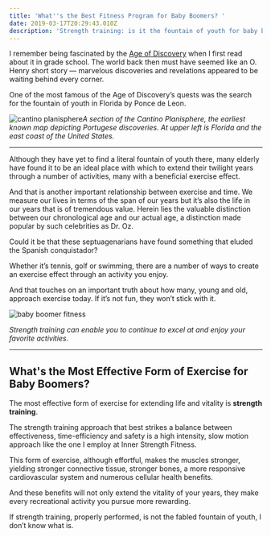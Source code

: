 ```yaml
---
title: 'What''s the Best Fitness Program for Baby Boomers? '
date: 2019-03-17T20:29:43.010Z
description: 'Strength training: is it the fountain of youth for baby boomers?'
---
```

I remember being fascinated by the <a href="https://en.wikipedia.org/wiki/Age_of_Discovery" target="blank">Age of Discovery</a> when I first read about it in grade school. The world back then must have seemed like an O. Henry short story — marvelous discoveries and revelations appeared to be waiting behind every corner.

One of the most famous of the Age of Discovery’s quests was the search for the fountain of youth in Florida by Ponce de Leon.

![cantino planisphere](/img/cantino-planisphere.png "cantino planisphere")*A section of the Cantino Planisphere, the earliest known map depicting Portugese discoveries. At upper left is Florida and the east coast of the United States.*<hr>

Although they have yet to find a literal fountain of youth there, many elderly have found it to be an ideal place with which to extend their twilight years through a number of activities, many with a beneficial exercise effect. 

And that is another important relationship between exercise and time. We measure our lives in terms of the span of our years but it’s also the life in our years that is of tremendous value. Herein lies the valuable distinction between our chronological age and our actual age, a distinction made popular by such celebrities as Dr. Oz.


Could it be that these septuagenarians have found something that eluded the Spanish conquistador? 

Whether it’s tennis, golf or swimming, there are a number of ways to create an exercise effect through an activity you enjoy. 

And that touches on an important truth about how many, young and old, approach exercise today. If it’s not fun, they won’t stick with it.

![baby boomer fitness](/img/baby-boomer-fitness.png "baby boomer fitness ")

_Strength training can enable you to continue to excel at and enjoy your favorite activities._<hr>

## What's the Most Effective Form of Exercise for Baby Boomers?

The most effective form of exercise for extending life and vitality is **strength training**.

The strength training approach that best strikes a balance between effectiveness, time-efficiency and safety is a high intensity, slow motion approach like the one I employ at Inner Strength Fitness. 

This form of exercise, although effortful, makes the muscles stronger, yielding stronger connective tissue, stronger bones, a more responsive cardiovascular system and numerous cellular health benefits.

And these benefits will not only extend the vitality of your years, they make every recreational activity you pursue more rewarding. 

If strength training, properly performed, is not the fabled fountain of youth, I don’t know what is.
